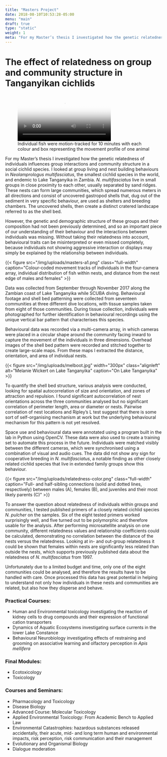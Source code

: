 ```yaml
---
title: "Masters Project"
date: 2018-08-10T10:53:28-05:00
menu: "main"
draft: true
type: "static"
weight: 1
meta: "For my Master’s thesis I investigated how the genetic relatedness of individuals influences group interactions and community structure in a social cichlid species."
---
```

# The effect of relatedness on group and community structure in Tanganyikan cichlids

<figure><video controls autoplay loop class="full-width" poster="/img/uploads/boxies.png">
    <source src="/video/boxes.webm" type="video/webm">
		<source src="/video/boxes.mp4" type="video/mp4">
		Sorry, your browser doesn't support HTML5 video.
</video>
<figcaption>Individual fish were motion-tracked for 10 minutes with each colour and box representing the movement profile of one animal</figcaption>
</figure>

For my Master’s thesis I investigated how the genetic relatedness of individuals influences group interactions and community structure in a social cichlid species. I looked at group living and nest building behaviours in *Neolamprologus multifasciatus*, the smallest cichlid species in the world, and endemic to Lake Tanganyika in Zambia. _N. multifasciatus_ live in small groups in close proximity to each other, usually separated by sand ridges. These nests can form large communities, which spread numerous meters in all directions and consist of uncovered gastropod shells that, dug out of the sediment in very specific behaviour, are used as shelters and breeding chambers. The uncovered shells, then create a distinct cratered landscape referred to as the shell bed.

However, the genetic and demographic structure of these groups and their composition had not been previously determined, and so an important piece of our understanding of their behaviour and the interactions between individuals was missing. Without taking their relatedness into account, behavioural traits can be misinterpreted or even missed completely, because individuals not showing aggressive interaction or displays may simply be explained by the relationship between individuals.

{{< figure src="/img/uploads/masters-a1.png" class="full-width" caption="Colour-coded movement tracks of individuals in the four-camera array, individual distribution of fish within nests, and distance from the nest edge of males and females" >}}

Data was collected from September through November 2017 along the Zambian coast of Lake Tanganyika while SCUBA diving. Behavioural footage and shell bed patterning were collected from seventeen communities at three different dive locations, with tissue samples taken from eight of those communities. During tissue collection, individuals were photographed for further identification in behavioural recordings using the unique vertical bar pattern that characterises this species.

Behavioural data was recorded via a multi-camera array, in which cameras were placed in a circular shape around the community facing inward to capture the movement of the individuals in three dimensions. Overhead images of the shell bed pattern were recorded and stitched together to create large-scale maps. From these maps I extracted the distance, orientation, and area of individual nests.

{{< figure src="/img/uploads/melboot.jpg" width="300px" class="alignleft" alt="Melanie Wickert on Lake Tanganyika" caption="On Lake Tanganyika" >}}

To quantify the shell bed structure, various analysis were conducted, looking for spatial autocorrelation of size and orientation, and zones of attraction and repulsion. I found significant autocorrelation of nest orientations across the three communities analysed but no significant correlation of perimeter length, area or diameter or nests. Pairwise correlation of nest locations and Ripley’s L test suggest that there is some sort of self-organising mechanism at work but the underlying behavioural mechanism for this pattern is not yet resolved.

Space use and behavioural data were annotated using a program built in the lab in Python using OpenCV. These data were also used to create a training set to automate this process in the future. Individuals were matched visibly between the different cameras, which were synchronised using a combination of visual and audio cues. The data did not show any sign for cooperative breeding in _N. multifasciatus_, a notable finding as other closely related cichlid species that live in extended family groups show this behaviour.

{{< figure src="/img/uploads/relatedness-color.png" class="full-width" caption="Full- and half-sibling connections (solid and dotted lines, respectively) between males (A), females (B), and juveniles and their most likely parents (C)" >}}

To answer the question about relatedness of individuals within groups and communities, I tested published primers of a closely related cichlid species _N. pulcher_ on the samples. Six of the eight tested primers worked surprisingly well, and five turned out to be polymorphic and therefore usable for the analysis. After performing microsatellite analysis on one community, different relatedness values and relationship coefficients could be calculated, demonstrating no correlation between the distance of the nests versus the relatedness. Looking at in- and out-group relatedness it could be shown that females within nests are significantly less related than outside the nests, which supports previously published data about the relatedness of _N. multifasciatus_ from 1997.

Unfortunately due to a limited budget and time, only one of the eight communities could be analysed, and therefore the results have to be handled with care. Once processed this data has great potential in helping to understand not only how individuals in these nests and communities are related, but also how they disperse and behave.

### Practical Courses:

* Human and Environmental toxicology investigating the reaction of kidney cells to drug compounds and their expression of functional cation transporters
* Dynamics of Aquatic Ecosystems investigating surface currents in the lower Lake Constance
* Behavioural Neurobiology investigating effects of restraining and grooming on associative learning and olfactory perception in _Apis mellifera_

### Final Modules:

* Ecotoxicology
* Toxicology

### Courses and Seminars:

* Pharmacology and Toxicology
* Disease Biology
* Advanced Course: Molecular Toxicology
* Applied Environmental Toxicology: From Academic Bench to Applied Law
* Environmental Catastrophies: hazardous substances released accidentally, their acute, mid- and long term human and environmental impacts, risk perception, risk communication and their management
* Evolutionary and Organismal Biology
* Dialogue moderation
